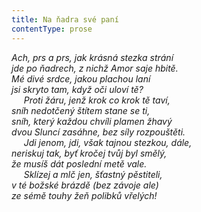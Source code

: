 ```yaml
---
title: Na ňadra své paní
contentType: prose
---
```


<section>

_Ach, prs a prs, jak krásná stezka strání  
jde po ňadrech, z nichž Amor saje hbitě.  
Mé divé srdce, jakou plachou laní  
jsi skryto tam, když oči uloví tě?  
     Proti žáru, jenž krok co krok tě taví,  
sníh nedotčený štítem stane se ti,  
sníh, který každou chvíli plamen žhavý  
dvou Sluncí zasáhne, bez síly rozpouštěti.  
     Jdi jenom, jdi, však tajnou stezkou, dále,  
neriskuj tak, byť kročej tvůj byl smělý,  
že musíš dát poslední metě vale.  
     Sklízej a mlč jen, šťastný pěstiteli,  
v té božské brázdě (bez závoje ale)  
ze sémě touhy žeň polibků vřelých!_

</section>
